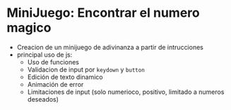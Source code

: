 <h1>MiniJuego: Encontrar el numero magico</h1>

- Creacion de un minijuego de adivinanza a partir de intrucciones
- principal uso de js:
    - Uso de funciones
    - Validacion de input por ```keydown``` y ```button```
    - Edición de texto dinamico
    - Animación de error
    - Limitaciones de input (solo numerioco, positivo, limitado a numeros deseados)
